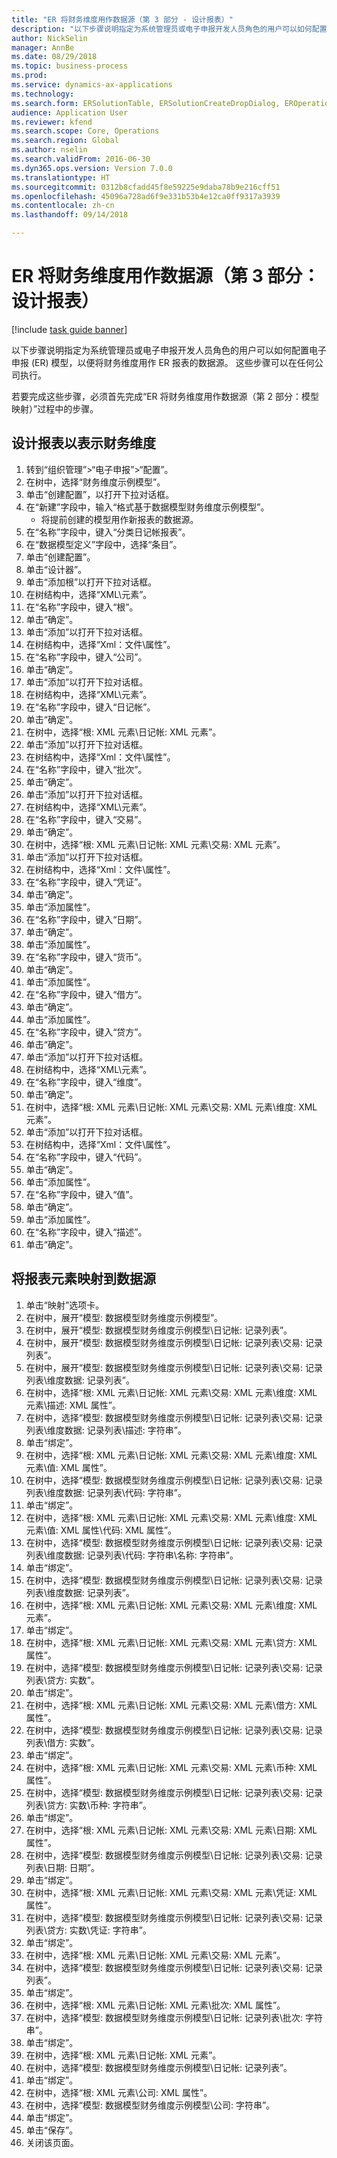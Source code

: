 ```yaml
--- 
title: "ER 将财务维度用作数据源（第 3 部分 - 设计报表）"
description: "以下步骤说明指定为系统管理员或电子申报开发人员角色的用户可以如何配置电子申报 (ER) 模型，以便将财务维度用作 ER 报表的数据源。"
author: NickSelin
manager: AnnBe
ms.date: 08/29/2018
ms.topic: business-process
ms.prod: 
ms.service: dynamics-ax-applications
ms.technology: 
ms.search.form: ERSolutionTable, ERSolutionCreateDropDialog, EROperationDesigner, ERComponentTypeDropDialog
audience: Application User
ms.reviewer: kfend
ms.search.scope: Core, Operations
ms.search.region: Global
ms.author: nselin
ms.search.validFrom: 2016-06-30
ms.dyn365.ops.version: Version 7.0.0
ms.translationtype: HT
ms.sourcegitcommit: 0312b8cfadd45f8e59225e9daba78b9e216cff51
ms.openlocfilehash: 45096a728ad6f9e331b53b4e12ca0ff9317a3939
ms.contentlocale: zh-cn
ms.lasthandoff: 09/14/2018

---
```

# <a name="er-use-financial-dimensions-as-a-data-source-part-3-design-the-report"></a>ER 将财务维度用作数据源（第 3 部分：设计报表）

[!include [task guide banner](../../includes/task-guide-banner.md)]

以下步骤说明指定为系统管理员或电子申报开发人员角色的用户可以如何配置电子申报 (ER) 模型，以便将财务维度用作 ER 报表的数据源。 这些步骤可以在任何公司执行。

若要完成这些步骤，必须首先完成“ER 将财务维度用作数据源（第 2 部分：模型映射）”过程中的步骤。


## <a name="design-a-report-to-present-financial-dimensions"></a>设计报表以表示财务维度
1. 转到“组织管理”>“电子申报”>“配置”。
2. 在树中，选择“财务维度示例模型”。
3. 单击“创建配置”，以打开下拉对话框。
4. 在“新建”字段中，输入“格式基于数据模型财务维度示例模型”。
    * 将提前创建的模型用作新报表的数据源。  
5. 在“名称”字段中，键入“分类日记帐报表”。
6. 在“数据模型定义”字段中，选择“条目”。
7. 单击“创建配置”。
8. 单击“设计器”。
9. 单击“添加根”以打开下拉对话框。
10. 在树结构中，选择“XML\元素”。
11. 在“名称”字段中，键入“根”。
12. 单击“确定”。
13. 单击“添加”以打开下拉对话框。
14. 在树结构中，选择“Xml：文件\属性”。
15. 在“名称”字段中，键入“公司”。
16. 单击“确定”。
17. 单击“添加”以打开下拉对话框。
18. 在树结构中，选择“XML\元素”。
19. 在“名称”字段中，键入“日记帐”。
20. 单击“确定”。
21. 在树中，选择“根: XML 元素\日记帐: XML 元素”。
22. 单击“添加”以打开下拉对话框。
23. 在树结构中，选择“Xml：文件\属性”。
24. 在“名称”字段中，键入“批次”。
25. 单击“确定”。
26. 单击“添加”以打开下拉对话框。
27. 在树结构中，选择“XML\元素”。
28. 在“名称”字段中，键入“交易”。
29. 单击“确定”。
30. 在树中，选择“根: XML 元素\日记帐: XML 元素\交易: XML 元素”。
31. 单击“添加”以打开下拉对话框。
32. 在树结构中，选择“Xml：文件\属性”。
33. 在“名称”字段中，键入“凭证”。
34. 单击“确定”。
35. 单击“添加属性”。
36. 在“名称”字段中，键入“日期”。
37. 单击“确定”。
38. 单击“添加属性”。
39. 在“名称”字段中，键入“货币”。
40. 单击“确定”。
41. 单击“添加属性”。
42. 在“名称”字段中，键入“借方”。
43. 单击“确定”。
44. 单击“添加属性”。
45. 在“名称”字段中，键入“贷方”。
46. 单击“确定”。
47. 单击“添加”以打开下拉对话框。
48. 在树结构中，选择“XML\元素”。
49. 在“名称”字段中，键入“维度”。
50. 单击“确定”。
51. 在树中，选择“根: XML 元素\日记帐: XML 元素\交易: XML 元素\维度: XML 元素”。
52. 单击“添加”以打开下拉对话框。
53. 在树结构中，选择“Xml：文件\属性”。
54. 在“名称”字段中，键入“代码”。
55. 单击“确定”。
56. 单击“添加属性”。
57. 在“名称”字段中，键入“值”。
58. 单击“确定”。
59. 单击“添加属性”。
60. 在“名称”字段中，键入“描述”。
61. 单击“确定”。

## <a name="map-report-elements-to-data-sources"></a>将报表元素映射到数据源
1. 单击“映射”选项卡。
2. 在树中，展开“模型: 数据模型财务维度示例模型”。
3. 在树中，展开“模型: 数据模型财务维度示例模型\日记帐: 记录列表”。
4. 在树中，展开“模型: 数据模型财务维度示例模型\日记帐: 记录列表\交易: 记录列表”。
5. 在树中，展开“模型: 数据模型财务维度示例模型\日记帐: 记录列表\交易: 记录列表\维度数据: 记录列表”。
6. 在树中，选择“根: XML 元素\日记帐: XML 元素\交易: XML 元素\维度: XML 元素\描述: XML 属性”。
7. 在树中，选择“模型: 数据模型财务维度示例模型\日记帐: 记录列表\交易: 记录列表\维度数据: 记录列表\描述: 字符串”。
8. 单击“绑定”。
9. 在树中，选择“根: XML 元素\日记帐: XML 元素\交易: XML 元素\维度: XML 元素\值: XML 属性”。
10. 在树中，选择“模型: 数据模型财务维度示例模型\日记帐: 记录列表\交易: 记录列表\维度数据: 记录列表\代码: 字符串”。
11. 单击“绑定”。
12. 在树中，选择“根: XML 元素\日记帐: XML 元素\交易: XML 元素\维度: XML 元素\值: XML 属性\代码: XML 属性”。
13. 在树中，选择“模型: 数据模型财务维度示例模型\日记帐: 记录列表\交易: 记录列表\维度数据: 记录列表\代码: 字符串\名称: 字符串”。
14. 单击“绑定”。
15. 在树中，选择“模型: 数据模型财务维度示例模型\日记帐: 记录列表\交易: 记录列表\维度数据: 记录列表”。
16. 在树中，选择“根: XML 元素\日记帐: XML 元素\交易: XML 元素\维度: XML 元素”。
17. 单击“绑定”。
18. 在树中，选择“根: XML 元素\日记帐: XML 元素\交易: XML 元素\贷方: XML 属性”。
19. 在树中，选择“模型: 数据模型财务维度示例模型\日记帐: 记录列表\交易: 记录列表\贷方: 实数”。
20. 单击“绑定”。
21. 在树中，选择“根: XML 元素\日记帐: XML 元素\交易: XML 元素\借方: XML 属性”。
22. 在树中，选择“模型: 数据模型财务维度示例模型\日记帐: 记录列表\交易: 记录列表\借方: 实数”。
23. 单击“绑定”。
24. 在树中，选择“根: XML 元素\日记帐: XML 元素\交易: XML 元素\币种: XML 属性”。
25. 在树中，选择“模型: 数据模型财务维度示例模型\日记帐: 记录列表\交易: 记录列表\贷方: 实数\币种: 字符串”。
26. 单击“绑定”。
27. 在树中，选择“根: XML 元素\日记帐: XML 元素\交易: XML 元素\日期: XML 属性”。
28. 在树中，选择“模型: 数据模型财务维度示例模型\日记帐: 记录列表\交易: 记录列表\日期: 日期”。
29. 单击“绑定”。
30. 在树中，选择“根: XML 元素\日记帐: XML 元素\交易: XML 元素\凭证: XML 属性”。
31. 在树中，选择“模型: 数据模型财务维度示例模型\日记帐: 记录列表\交易: 记录列表\贷方: 实数\凭证: 字符串”。
32. 单击“绑定”。
33. 在树中，选择“根: XML 元素\日记帐: XML 元素\交易: XML 元素”。
34. 在树中，选择“模型: 数据模型财务维度示例模型\日记帐: 记录列表\交易: 记录列表”。
35. 单击“绑定”。
36. 在树中，选择“根: XML 元素\日记帐: XML 元素\批次: XML 属性”。
37. 在树中，选择“模型: 数据模型财务维度示例模型\日记帐: 记录列表\批次: 字符串”。
38. 单击“绑定”。
39. 在树中，选择“根: XML 元素\日记帐: XML 元素”。
40. 在树中，选择“模型: 数据模型财务维度示例模型\日记帐: 记录列表”。
41. 单击“绑定”。
42. 在树中，选择“根: XML 元素\公司: XML 属性”。
43. 在树中，选择“模型: 数据模型财务维度示例模型\公司: 字符串”。
44. 单击“绑定”。
45. 单击“保存”。
46. 关闭该页面。


